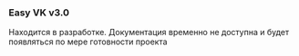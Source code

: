### Easy VK v3.0

Находится в разработке. Документация временно не доступна и будет появляться по мере готовности проекта